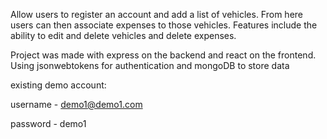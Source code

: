 Allow users to register an account and add a list of vehicles. From here users can then associate expenses to those vehicles. Features include the ability to edit and delete vehicles and delete expenses. 

Project was made with express on the backend and react on the frontend. Using jsonwebtokens for authentication and mongoDB to store data







existing demo account:

username - demo1@demo1.com 

password - demo1
